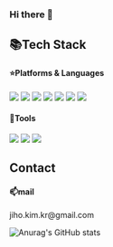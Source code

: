 ### Hi there 👋

<h2>📚Tech Stack</h2>
<div id="languages">
	<h4>⭐Platforms & Languages</h4>
	<img src="https://img.shields.io/badge/Java-007396?style=flat&logo=Java&logoColor=white" />
	<img src="https://img.shields.io/badge/CSS3-1572B6?style=flat&logo=CSS3&logoColor=white" />
	<img src="https://img.shields.io/badge/Spring-6DB33F?style=flat&logo=Spring&logoColor=white" />
	<img src="https://img.shields.io/badge/PostgreSQL-4169E1?style=flat&logo=PostgreSQL&logoColor=white" />
	<img src="https://img.shields.io/badge/JavaScript-F7DF1E?style=flat&logo=JavaScript&logoColor=white" />
	<img src="https://img.shields.io/badge/jQuery-0769AD?style=flat&logo=jQuery&logoColor=white" />
	<img src="https://img.shields.io/badge/Bootstrap-7952B3?style=flat&logo=Bootstrap&logoColor=white" />
	
</div>
<div id="tools">
	<h4>🔨Tools</h4>
	<img src="https://img.shields.io/badge/Visual Studio-5C2D91?style=flat&logo=Visual Studio&logoColor=white" />
	<img src="https://img.shields.io/badge/Apache Tomcat-F8DC75?style=flat&logo=Apache Tomcat&logoColor=white" />
	<img src="https://img.shields.io/badge/Eclipse IDE-2C2255?style=flat&logo=Eclipse IDE&logoColor=white" />

</div>

<h2>Contact</h2>
<div id="contact">
	<h4>📫mail</h4>
	jiho.kim.kr@gmail.com
</div>

![Anurag's GitHub stats](https://github-readme-stats.vercel.app/api?username=alwaysFinn&show_icons=true&theme=tokyonight)
